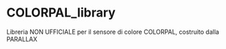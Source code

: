 # COLORPAL_library
Libreria NON UFFICIALE per il sensore di colore COLORPAL, costruito dalla PARALLAX
